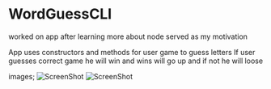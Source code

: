 # WordGuessCLI
worked on app after learning more about node served as my motivation

App uses constructors and methods for user game to guess letters
If user guesses correct game he will win and wins will go up and if not he will loose

images;
![ScreenShot](https://raw.github.com/lorella17/WordGuessCli/master/Screen_shot1.png?raw=true)
![ScreenShot](https://raw.github.com/lorella17/WordGuessCli/master/Screen_shot2.png?raw=true)
